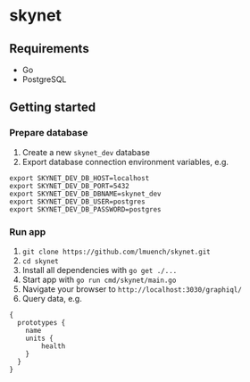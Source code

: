 # skynet
## Requirements
* Go
* PostgreSQL
## Getting started
### Prepare database
1. Create a new `skynet_dev` database
2. Export database connection environment variables, e.g.
```
export SKYNET_DEV_DB_HOST=localhost
export SKYNET_DEV_DB_PORT=5432
export SKYNET_DEV_DB_DBNAME=skynet_dev
export SKYNET_DEV_DB_USER=postgres
export SKYNET_DEV_DB_PASSWORD=postgres
```
### Run app
1. `git clone https://github.com/lmuench/skynet.git`
2. `cd skynet`
3. Install all dependencies with `go get ./...`
4. Start app with `go run cmd/skynet/main.go `
5. Navigate your browser to `http://localhost:3030/graphiql/`
6. Query data, e.g.
```
{
  prototypes {
    name
    units {
    	health
    }
  }
}
```
